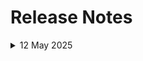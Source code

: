 # Release Notes

<details>
  <summary>12 May 2025</summary>

## Infrastructure Changes

NA

## Content Changes

- **Change**: Added a few **Notes** for better user understandability.
  
## Screenshot Updates

- **Change**: 

    1. Screenshots have been updated as per new UI changes and updated instructions
    2. Getting started page has been updated as per the new UI changes in the CloudLabs

## Testing Notes

- **Testing Date**: 2025-05-12

---
</details>
